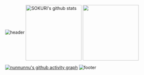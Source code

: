 ![header](https://capsule-render.vercel.app/api?type=waving&color=gradient&height=250&section=header&text=˚*₊JinHee_code˚*₊&fontSize=90)
<a href="https://github.com/nunnunnu"><img align="center" style="height:180px" src="https://github-readme-stats.vercel.app/api?username=nunnunnu&show_icons=true&theme=transparent" alt="SOKURI's github stats" /></a>
<a href="https://github.com/nunnunnu"><img align="center" style="height:180px" src="https://github-readme-stats.vercel.app/api/top-langs/?username=nunnunnu&layout=compact" /></a> 
<br>

[![nunnunnu's github activity graph](https://github-readme-activity-graph.vercel.app/graph?username=nunnunnu&theme=nord)](https://github.com/nunnunnu/github-readme-activity-graph)
![footer](https://capsule-render.vercel.app/api?&section=footer&type=waving&color=gradient&height=250)
